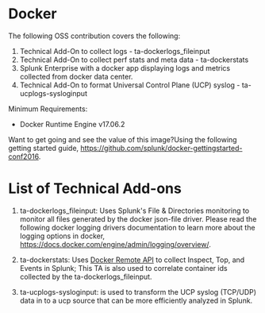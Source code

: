 # Docker
The following OSS contribution covers the following:
1. Technical Add-On to collect logs - ta-dockerlogs_fileinput
2. Technical Add-On to collect perf stats and meta data - ta-dockerstats
3. Splunk Enterprise with a docker app displaying logs and metrics collected from docker data center. 
4. Technical Add-On to format Universal Control Plane (UCP) syslog - ta-ucplogs-sysloginput

Minimum Requirements:
- Docker Runtime Engine v17.06.2

Want to get going and see the value of this image?Using the following getting started guide, https://github.com/splunk/docker-gettingstarted-conf2016.

# List of Technical Add-ons
1. ta-dockerlogs_fileinput: Uses Splunk's File & Directories monitoring to monitor all files generated by the docker json-file driver.  Please read the following docker logging drivers documentation to learn more about the logging options in docker, https://docs.docker.com/engine/admin/logging/overview/.

2. ta-dockerstats:  Uses [Docker Remote API](https://docker.github.io/engine/reference/api/docker_remote_api/) to collect Inspect, Top, and Events in Splunk;  This TA is also used to correlate container ids collected by the ta-dockerlogs_fileinput.

3. ta-ucplogs-sysloginput: is used to transform the UCP syslog (TCP/UDP) data in to a ucp source that can be more efficiently analyzed in Splunk.<br>
 
